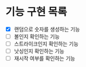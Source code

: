 # 기능 구현 목록
- [x] 랜덤으로 숫자를 생성하는 기능
- [ ] 볼인지 확인하는 기능
- [ ] 스트라이크인지 확인하는 기능
- [ ] 낫싱인지 확인하는 기능
- [ ] 재시작 여부를 확인하는 기능